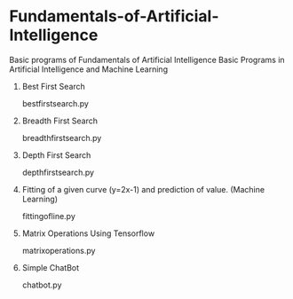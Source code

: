 # Fundamentals-of-Artificial-Intelligence
Basic programs of Fundamentals of Artificial Intelligence
Basic Programs in Artificial Intelligence and Machine Learning
1) Best First Search

    bestfirstsearch.py

2) Breadth First Search

    breadthfirstsearch.py

3) Depth First Search

    depthfirstsearch.py

4) Fitting of a given curve (y=2x-1) and prediction of value. (Machine Learning)

    fittingofline.py

5) Matrix Operations Using Tensorflow

    matrixoperations.py

6) Simple ChatBot

    chatbot.py
